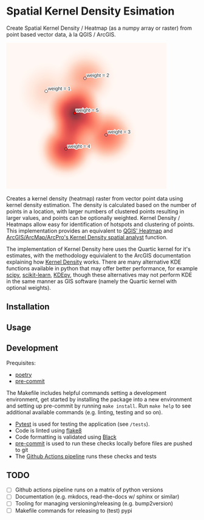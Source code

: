 # Spatial Kernel Density Esimation
Create Spatial Kernel Density / Heatmap (as a numpy array or raster) from point based vector data, à la QGIS / ArcGIS.

![Example showing KDE generated from weighted points](example.png)

Creates a kernel density (heatmap) raster from vector point data using kernel density estimation. The density is calculated based on the number of points in a location, with larger numbers of clustered points resulting in larger values, and points can be optionally weighted. Kernel Density / Heatmaps allow easy for identification of hotspots and clustering of points. This implementation provides an equivalent to [QGIS' Heatmap](https://docs.qgis.org/3.16/en/docs/user_manual/processing_algs/qgis/interpolation.html#heatmap-kernel-density-estimation) and [ArcGIS/ArcMap/ArcPro's Kernel Density spatial analyst](https://pro.arcgis.com/en/pro-app/latest/tool-reference/spatial-analyst/kernel-density.htm) function.

The implementation of Kernel Density here uses the Quartic kernel for it's estimates, with the methodology equivialent to the ArcGIS documentation explaining how [Kernel Density](https://pro.arcgis.com/en/pro-app/latest/tool-reference/spatial-analyst/how-kernel-density-works.htm) works. There are many alternative KDE functions available in python that may offer better performance, for example [scipy](https://docs.scipy.org/doc/scipy/reference/stats.html#univariate-and-multivariate-kernel-density-estimation), [scikit-learn](https://scikit-learn.org/stable/modules/generated/sklearn.neighbors.KernelDensity.html), [KDEpy](https://kdepy.readthedocs.io/en/latest/index.html), though these alternatives may not perform KDE in the same manner as GIS software (namely the Quartic kernel with optional weights).

## Installation

## Usage

## Development

Prequisites:

* [poetry](https://python-poetry.org/)
* [pre-commit](https://pre-commit.com/)

The Makefile includes helpful commands setting a development environment, get started by installing the package into a new environment and setting up pre-commit by running `make install`. Run `make help` to see additional available commands (e.g. linting, testing and so on).

* [Pytest](https://docs.pytest.org/en/6.2.x/) is used for testing the application (see `/tests`).
* Code is linted using [flake8](https://flake8.pycqa.org/en/latest/)
* Code formatting is validated using [Black](https://github.com/psf/black)
* [pre-commit](https://pre-commit.com/) is used to run these checks locally before files are pushed to git
* The [Github Actions pipeline](.github/workflows/pipeline.yml) runs these checks and tests

## TODO

- [ ] Github actions pipeline runs on a matrix of python versions
- [ ] Documentation (e.g. mkdocs, read-the-docs w/ sphinx or similar)
- [ ] Tooling for managing versioning/releasing (e.g. bump2version)
- [ ] Makefile commands for releasing to (test) pypi